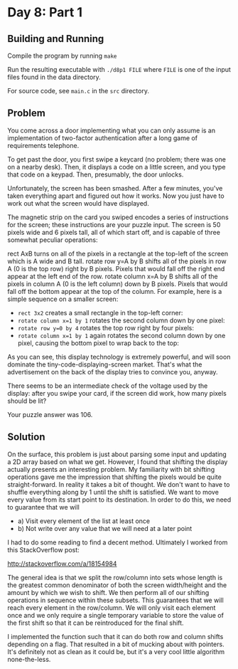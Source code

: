 # Day 8: Part 1

## Building and Running

Compile the program by running `make`

Run the resulting executable with `./d8p1 FILE` where `FILE` is one of
the input files found in the data directory.

For source code, see `main.c` in the `src` directory.

## Problem

You come across a door implementing what you can only assume is an
implementation of two-factor authentication after a long game of
requirements telephone.

To get past the door, you first swipe a keycard (no problem; there was
one on a nearby desk). Then, it displays a code on a little screen,
and you type that code on a keypad. Then, presumably, the door
unlocks.

Unfortunately, the screen has been smashed. After a few minutes,
you've taken everything apart and figured out how it works. Now you
just have to work out what the screen would have displayed.

The magnetic strip on the card you swiped encodes a series of
instructions for the screen; these instructions are your puzzle
input. The screen is 50 pixels wide and 6 pixels tall, all of which
start off, and is capable of three somewhat peculiar operations:

rect AxB turns on all of the pixels in a rectangle at the top-left of
the screen which is A wide and B tall.  rotate row y=A by B shifts all
of the pixels in row A (0 is the top row) right by B pixels. Pixels
that would fall off the right end appear at the left end of the row.
rotate column x=A by B shifts all of the pixels in column A (0 is the
left column) down by B pixels. Pixels that would fall off the bottom
appear at the top of the column.  For example, here is a simple
sequence on a smaller screen:

+ `rect 3x2` creates a small rectangle in the top-left corner:
+ `rotate column x=1 by 1` rotates the second column down by one pixel:
+ `rotate row y=0 by 4` rotates the top row right by four pixels:
+ `rotate column x=1 by 1` again rotates the second column down by one
  pixel, causing the bottom pixel to wrap back to the top:

As you can see, this display technology is extremely powerful, and
will soon dominate the tiny-code-displaying-screen market. That's what
the advertisement on the back of the display tries to convince you,
anyway.

There seems to be an intermediate check of the voltage used by the
display: after you swipe your card, if the screen did work, how many
pixels should be lit?

Your puzzle answer was 106.

## Solution

On the surface, this problem is just about parsing some input and
updating a 2D array based on what we get. However, I found that
shifting the display actually presents an interesting problem. My
familiarity with bit shifting operations gave me the impression that
shifting the pixels would be quite straight-forward. In reality it
takes a bit of thought. We don't want to have to shuffle everything
along by 1 until the shift is satisfied. We want to move every value
from its start point to its destination. In order to do this, we need
to guarantee that we will

+ a) Visit every element of the list at least once
+ b) Not write over any value that we will need at a later point

I had to do some reading to find a decent method. Ultimately I worked
from this StackOverflow post:

<http://stackoverflow.com/a/18154984>

The general idea is that we split the row/column into sets whose
length is the greatest common denominator of both the screen
width/height and the amount by which we wish to shift. We then perform
all of our shifting operations in sequence within these subsets. This
guarantees that we will reach every element in the row/column. We will
only visit each element once and we only require a single temporary
variable to store the value of the first shift so that it can be
reintroduced for the final shift.

I implemented the function such that it can do both row and column
shifts depending on a flag. That resulted in a bit of mucking about
with pointers. It's definitely not as clean as it could be, but it's a
very cool little algorithm none-the-less.
